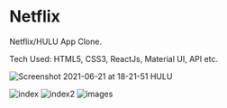 # Netflix
Netflix/HULU App Clone.

Tech Used: HTML5, CSS3, ReactJs, Material UI, API etc.

![Screenshot 2021-06-21 at 18-21-51 HULU](https://user-images.githubusercontent.com/63330165/122765357-0be35880-d2be-11eb-972f-692e10281baa.png)

![index](https://user-images.githubusercontent.com/63330165/122765212-e9e9d600-d2bd-11eb-89e9-2ad5de9fd037.jpg)
![index2](https://user-images.githubusercontent.com/63330165/122765290-fcfca600-d2bd-11eb-9a88-19942834045c.jpg)
![images](https://user-images.githubusercontent.com/63330165/122765561-43520500-d2be-11eb-9a6e-43b538717cf9.jpg)
